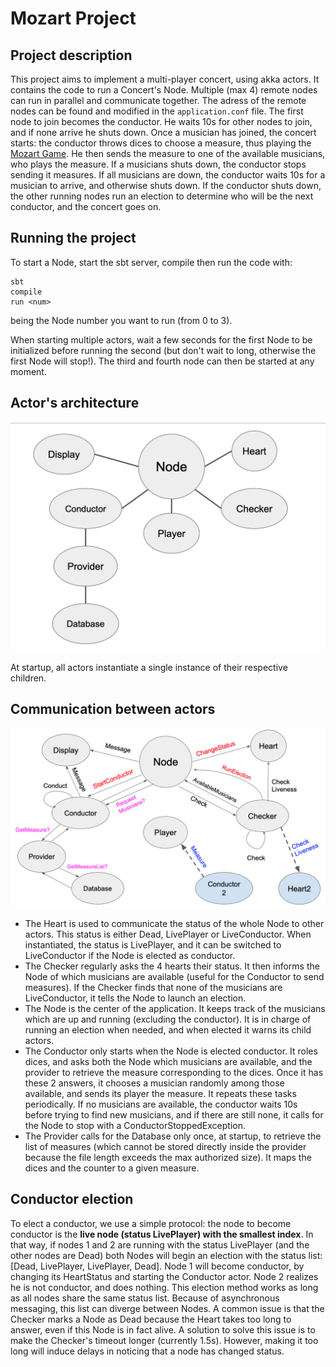 # Mozart Project

## Project description

This project aims to implement a multi-player concert, using akka actors. It contains the code to run a Concert's Node. 
Multiple (max 4) remote nodes can run in parallel and communicate together. The adress of the remote nodes can be found and modified in the `application.conf` file.
The first node to join becomes the conductor. He waits 10s for other nodes to join, and if none arrive he shuts down.
Once a musician has joined, the concert starts: the conductor throws dices to choose a measure, thus playing the [Mozart Game](https://en.wikipedia.org/wiki/Musikalisches_Würfelspiel).
He then sends the measure to one of the available musicians, who plays the measure. 
If a musicians shuts down, the conductor stops sending it measures. If all musicians are down, the conductor waits 10s for a musician to arrive, and otherwise shuts down.
If the conductor shuts down, the other running nodes run an election to determine who will be the next conductor, and the concert goes on. 

## Running the project

To start a Node, start the sbt server, compile then run the code with:
```console
sbt
compile
run <num>
```
<num> being the Node number you want to run (from 0 to 3).
  
When starting multiple actors, wait a few seconds for the first Node to be initialized before running the second (but don't wait to long, otherwise the first Node will stop!). The third and fourth node can then be started at any moment.

## Actor's architecture

![Architecture of the actors](/read_me_img/architecture.png)

At startup, all actors instantiate a single instance of their respective children.

## Communication between actors

![Messages exchanged by actors](/read_me_img/communication.png)

- The Heart is used to communicate the status of the whole Node to other actors. This status is either Dead, LivePlayer or LiveConductor. 
When instantiated, the status is LivePlayer, and it can be switched to LiveConductor if the Node is elected as conductor.
- The Checker regularly asks the 4 hearts their status. It then informs the Node of which musicians are available (useful for the Conductor to send measures). 
If the Checker finds that none of the musicians are LiveConductor, it tells the Node to launch an election.
- The Node is the center of the application. It keeps track of the musicians which are up and running (excluding the conductor). It is in charge of running an election when needed, and when elected it warns its child actors. 
- The Conductor only starts when the Node is elected conductor. 
It roles dices, and asks both the Node which musicians are available, and the provider to retrieve the measure corresponding to the dices. 
Once it has these 2 answers, it chooses a musician randomly among those available, and sends its player the measure. It repeats these tasks periodically.
If no musicians are available, the conductor waits 10s before trying to find new musicians, and if there are still none, it calls for the Node to stop with a ConductorStoppedException.
- The Provider calls for the Database only once, at startup, to retrieve the list of measures (which cannot be stored directly inside the provider because the file length exceeds the max authorized size).
It maps the dices and the counter to a given measure.

## Conductor election

To elect a conductor, we use a simple protocol: the node to become conductor is the **live node (status LivePlayer) with the smallest index**.
In that way, if nodes 1 and 2 are running with the status LivePlayer (and the other nodes are Dead) both Nodes will begin an election with the status list: [Dead, LivePlayer, LivePlayer, Dead].
Node 1 will become conductor, by changing its HeartStatus and starting the Conductor actor. Node 2 realizes he is not conductor, and does nothing.
This election method works as long as all nodes share the same status list. Because of asynchronous messaging, this list can diverge between Nodes. 
A common issue is that the Checker marks a Node as Dead because the Heart takes too long to answer, even if this Node is in fact alive.
A solution to solve this issue is to make the Checker's timeout longer (currently 1.5s). However, making it too long will induce delays in noticing that a node has changed status.  
